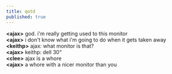 ```yaml
---
title: qotd
published: true
---
```


**\<ajax\>** god. i'm really getting used to this monitor  
**\<ajax\>** i don't know what i'm going to do when it gets taken away  
**\<keithp\>** ajax: what monitor is that?  
**\<ajax\>** keithp: dell 30"  
**\<clee\>** ajax is a whore  
**\<ajax\>** a whore with a nicer monitor than you
